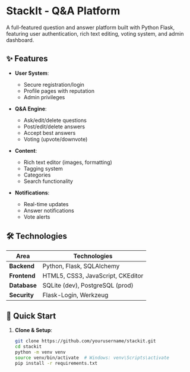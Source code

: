 # StackIt - Q&A Platform


A full-featured question and answer platform built with Python Flask, featuring user authentication, rich text editing, voting system, and admin dashboard.

## ✨ Features

- **User System**:
  - Secure registration/login
  - Profile pages with reputation
  - Admin privileges

- **Q&A Engine**:
  - Ask/edit/delete questions
  - Post/edit/delete answers
  - Accept best answers
  - Voting (upvote/downvote)

- **Content**:
  - Rich text editor (images, formatting)
  - Tagging system
  - Categories
  - Search functionality

- **Notifications**:
  - Real-time updates
  - Answer notifications
  - Vote alerts

## 🛠️ Technologies

| Area          | Technologies |
|---------------|--------------|
| **Backend**   | Python, Flask, SQLAlchemy |
| **Frontend**  | HTML5, CSS3, JavaScript, CKEditor |
| **Database**  | SQLite (dev), PostgreSQL (prod) |
| **Security**  | Flask-Login, Werkzeug |

## 🚀 Quick Start

1. **Clone & Setup**:
   ```bash
   git clone https://github.com/yourusername/stackit.git
   cd stackit
   python -m venv venv
   source venv/bin/activate  # Windows: venv\Scripts\activate
   pip install -r requirements.txt
